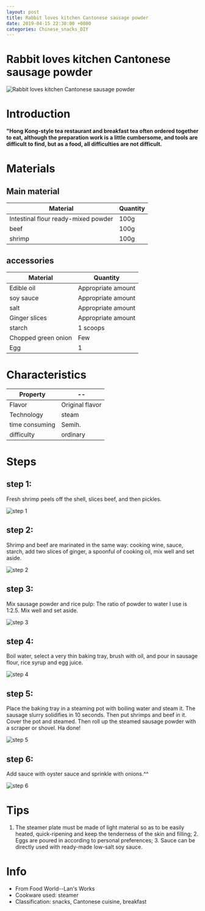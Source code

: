 ```yaml
---
layout: post
title: Rabbit loves kitchen Cantonese sausage powder
date: 2019-04-15 22:30:00 +0800
categories: Chinese_snacks_DIY
---
```


# Rabbit loves kitchen Cantonese sausage powder

![Rabbit loves kitchen Cantonese sausage powder]({{site.baseurl}}/img/412990/412990.jpg)

# Introduction

**"Hong Kong-style tea restaurant and breakfast tea often ordered together to eat, although the preparation work is a little cumbersome, and tools are difficult to find, but as a food, all difficulties are not difficult.**

# Materials


## Main material

Material|Quantity
--|--
Intestinal flour ready-mixed powder|100g
beef|100g
shrimp|100g

## accessories

Material|Quantity
--|--
Edible oil|Appropriate amount
soy sauce|Appropriate amount
salt|Appropriate amount
Ginger slices|Appropriate amount
starch|1 scoops
Chopped green onion|Few
Egg|1

# Characteristics

Property|--
--|--
Flavor|Original flavor
Technology|steam
time consuming|Semih.
difficulty|ordinary

# Steps

## step 1:

Fresh shrimp peels off the shell, slices beef, and then pickles.

![step 1]({{site.baseurl}}/img/412990/1.jpg)

## step 2:

Shrimp and beef are marinated in the same way: cooking wine, sauce, starch, add two slices of ginger, a spoonful of cooking oil, mix well and set aside.

![step 2]({{site.baseurl}}/img/412990/2.jpg)

## step 3:

Mix sausage powder and rice pulp: The ratio of powder to water I use is 1:2.5. Mix well and set aside.

![step 3]({{site.baseurl}}/img/412990/3.jpg)

## step 4:

Boil water, select a very thin baking tray, brush with oil, and pour in sausage flour, rice syrup and egg juice.

![step 4]({{site.baseurl}}/img/412990/4.jpg)

## step 5:

Place the baking tray in a steaming pot with boiling water and steam it. The sausage slurry solidifies in 10 seconds. Then put shrimps and beef in it. Cover the pot and steamed. Then roll up the steamed sausage powder with a scraper or shovel. Ha done!

![step 5]({{site.baseurl}}/img/412990/5.jpg)

## step 6:

Add sauce with oyster sauce and sprinkle with onions.^^

![step 6]({{site.baseurl}}/img/412990/6.jpg)

# Tips

1. The steamer plate must be made of light material so as to be easily heated, quick-ripening and keep the tenderness of the skin and filling; 2. Eggs are poured in according to personal preferences; 3. Sauce can be directly used with ready-made low-salt soy sauce.

# Info

- From Food World--Lan's Works
- Cookware used: steamer
- Classification: snacks, Cantonese cuisine, breakfast